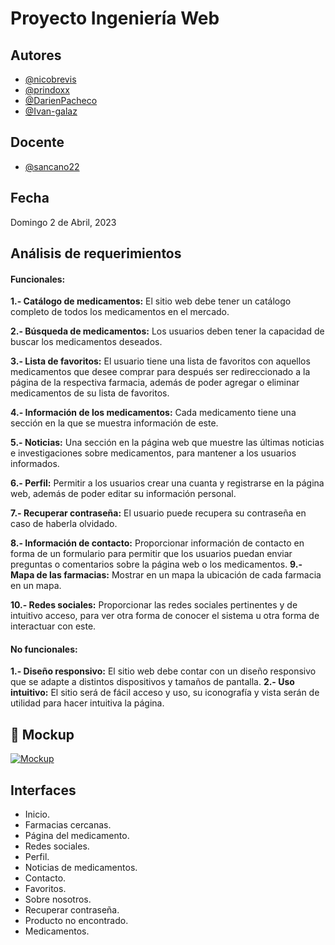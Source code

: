 # Proyecto Ingeniería Web

## Autores

- [@nicobrevis](https://www.github.com/nicobrevis)
- [@prindoxx](https://www.github.com/prindoxx)
- [@DarienPacheco](https://www.github.com/DarienPacheco)
- [@Ivan-galaz](https://www.github.com/Ivan-galaz)




## Docente


- [@sancano22](https://github.com/sancano22)

## Fecha

Domingo 2 de Abril, 2023


## Análisis de requerimientos



#### Funcionales:



**1.- Catálogo de medicamentos:** El sitio web debe tener un catálogo completo de todos los medicamentos en el mercado.


**2.- Búsqueda de medicamentos:** Los usuarios deben tener la capacidad de buscar los medicamentos deseados.

**3.- Lista de favoritos:** El usuario tiene una lista de favoritos con aquellos medicamentos que desee comprar para después ser redireccionado a la página de la respectiva farmacia, además de poder agregar o eliminar medicamentos de su lista de favoritos.

**4.- Información de los medicamentos:** Cada medicamento tiene una sección en la que se muestra información de este.

**5.- Noticias:** Una sección en la página web que muestre las últimas noticias e investigaciones sobre medicamentos, para mantener a los usuarios informados.

**6.- Perfil:** Permitir a los usuarios crear una cuanta y registrarse en la página web, además de poder editar su información personal.
 
**7.- Recuperar contraseña:** El usuario puede recupera su contraseña en caso de haberla olvidado.

**8.- Información de contacto:** Proporcionar información de contacto en forma de un formulario para permitir que los usuarios puedan enviar preguntas o comentarios sobre la página web o los medicamentos.
**9.- Mapa de las farmacias:** Mostrar en un mapa la ubicación de cada farmacia en un mapa.

**10.- Redes sociales:** Proporcionar las redes sociales pertinentes y de intuitivo acceso, para ver otra forma de conocer el sistema u otra forma de interactuar con este.

#### No funcionales:



**1.- Diseño responsivo:** El sitio web debe contar con un diseño responsivo que se adapte a distintos dispositivos y tamaños de pantalla.
**2.- Uso intuitivo:** El sitio será de fácil acceso y uso, su iconografía y vista serán de utilidad para hacer intuitiva la página.

## 🔗 Mockup
[![Mockup](http://usabilitytesting.sg/wp-content/uploads/2016/09/moqups-logo.png)](https://app.moqups.com/I4bhrmpV2lMya5RKZ0M2ZBjG0rNCYxBJ/view/page/a4cf340de?fit_width=1)


## Interfaces

- Inicio.
- Farmacias cercanas.
- Página del medicamento.
- Redes sociales.
- Perfil.
- Noticias de medicamentos.
- Contacto.
- Favoritos.
- Sobre nosotros.
- Recuperar contraseña.
- Producto no encontrado.
- Medicamentos.

